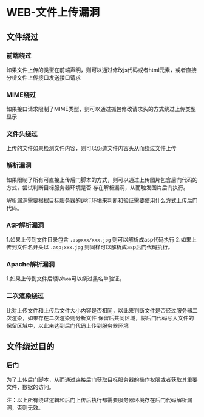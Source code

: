 # WEB-文件上传漏洞

## 文件绕过

### 前端绕过

如果文件上传的类型在前端声明，则可以通过修改js代码或者html元素，或者直接分析文件上传接口发送接口请求

### MIME绕过

如果接口请求限制了MIME类型，则可以通过抓包修改请求头的方式绕过上传类型显示

### 文件头绕过

上传的文件如果检测文件内容，则可以伪造文件内容头从而绕过文件上传

### 解析漏洞

如果限制了所有可直接上传后门脚本的方式，则可以通过上传图片包含后门代码的方式，尝试判断目标服务器环境是否
存在解析漏洞，从而触发图片后门执行。

解析漏洞需要根据目标服务器的运行环境来判断和验证需要使用什么方式上传后门代码。

### ASP解析漏洞

1.如果上传到文件目录包含 `.aspxxx/xxx.jpg` 则可以解析成asp代码执行
2.如果上传到文件名开头以 `.asp;xxx.jpg` 则同样可以解析成asp后门代码执行。

### Apache解析漏洞

1.如果上传到文件后缀以`%oa`可以绕过黑名单验证。

### 二次渲染绕过

比对上传文件和上传后文件大小内容是否相同，以此来判断文件是否经过服务器二次渲染，如果存在二次渲染则分析文件
保留后共同区域，将后门代码写入文件的保留区域中，以此来达到后门代码上传到服务器环境

## 文件绕过目的

### 后门

为了上传后门脚本，从而通过连接后门获取目标服务器的操作权限或者获取其重要文件，数据的访问。

注：以上所有绕过逻辑和后门上传后执行都需要服务器环境存在后门代码解析漏洞，否则无效。
